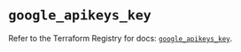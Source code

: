 # `google_apikeys_key`

Refer to the Terraform Registry for docs: [`google_apikeys_key`](https://registry.terraform.io/providers/hashicorp/google/6.37.0/docs/resources/apikeys_key).
